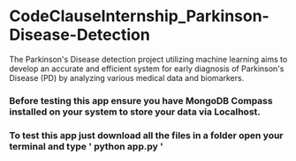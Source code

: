 # CodeClauseInternship_Parkinson-Disease-Detection
The Parkinson's Disease detection project utilizing machine learning aims to develop an accurate and efficient system for early diagnosis of Parkinson's Disease (PD) by analyzing various medical data and biomarkers.

### Before testing this app ensure you have MongoDB Compass installed on your system to store your data via Localhost.

### To test this app just download all the files in a folder open your terminal and type ' python app.py '



